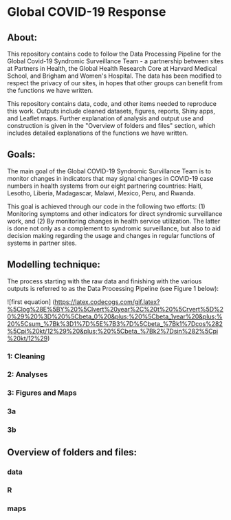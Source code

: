 # Global COVID-19 Response
## About:
This repository contains code to follow the Data Processing Pipeline for the Global Covid-19 Syndromic Surveillance Team - a partnership between sites at Partners in Health, the Global Health Research Core at Harvard Medical School, and Brigham and Women's Hospital. The data has been modified to respect the privacy of our sites, in hopes that other groups can benefit from the functions we have written.

This repository contains data, code, and other items needed to reproduce this work. Outputs include cleaned datasets, figures, reports, Shiny apps, and Leaflet maps. Further explanation of analysis and output use and construction is given in the "Overview of folders and files" section, which includes detailed explanations of the functions we have written.


## Goals:
The main goal of the Global COVID-19 Syndromic Survillance Team is to monitor changes in indicators that may signal changes in COVID-19 case numbers in health systems from our eight partnering countries: Haiti, Lesotho, Liberia, Madagascar, Malawi, Mexico, Peru, and Rwanda.

This goal is achieved through our code in the following two efforts: (1) Monitoring symptoms and other indicators for direct syndromic surveillance work, and (2) By monitoring changes in health service utilization. The latter is done not only as a complement to syndromic surveillance, but also to aid decision making regarding the usage and changes in regular functions of systems in partner sites.

## Modelling technique:
The process starting with the raw data and finishing with the various outputs is referred to as the Data Processing Pipeline (see Figure 1 below):

![first equation] (https://latex.codecogs.com/gif.latex?%5Clog%28E%5BY%20%5Clvert%20year%2C%20t%20%5Crvert%5D%20%29%20%3D%20%5Cbeta_0%20&plus;%20%5Cbeta_1year%20&plus;%20%5Csum_%7Bk%3D1%7D%5E%7B3%7D%5Cbeta_%7Bk1%7Dcos%282%5Cpi%20kt/12%29%20&plus;%20%5Cbeta_%7Bk2%7Dsin%282%5Cpi%20kt/12%29)

### 1: Cleaning

### 2: Analyses

### 3: Figures and Maps
### 3a

### 3b


## Overview of folders and files:
### data

### R

### maps
